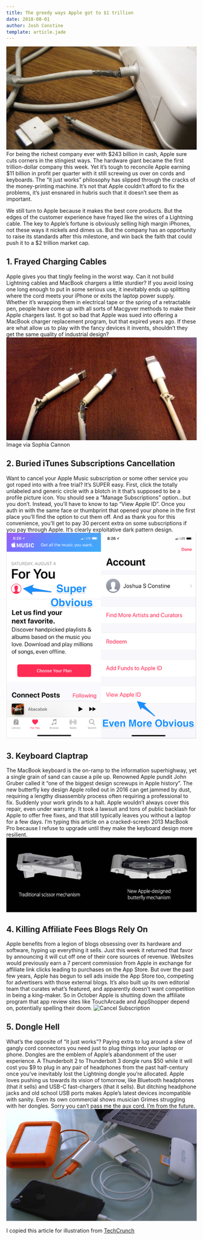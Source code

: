 ```yaml
---
title: The greedy ways Apple got to $1 trillion
date: 2018-08-01
author: Josh Constine
template: article.jade
---
```

![Apple charger](Broken-Apple-Chargers1.jpg)
For being the richest company ever with $243 billion in cash, Apple sure cuts corners in the stingiest ways. The hardware giant became the first trillion-dollar company this week. Yet it’s tough to reconcile Apple earning $11 billion in profit per quarter with it still screwing us over on cords and keyboards. The “it just works” philosophy has slipped through the cracks of the money-printing machine. It’s not that Apple  couldn’t afford to fix the problems, it’s just ensnared in hubris such that it doesn’t see them as important.

We still turn to Apple because it makes the best core products. But the edges of the customer experience have frayed like the wires of a Lightning cable. The key to Apple’s fortune is obviously selling high margin iPhones, not these ways it nickels and dimes us. But the company has an opportunity to raise its standards after this milestone, and win back the faith that could push it to a $2 trillion market cap.

## 1. Frayed Charging Cables
Apple gives you that tingly feeling in the worst way. Can it not build Lightning cables and MacBook chargers a little sturdier? If you avoid losing one long enough to put in some serious use, it inevitably ends up splitting where the cord meets your iPhone or exits the laptop power supply. Whether it’s wrapping them in electrical tape or the spring of a retractable pen, people have come up with all sorts of Macgyver methods to make their Apple chargers last. It got so bad that Apple was sued into offering a MacBook charger replacement program, but that expired years ago. If these are what allow us to play with the fancy devices it invents, shouldn’t they get the same quality of industrial design?
![Charging cables](Apple-Trillion-Chargers1.jpg)
Image via Sophia Cannon

## 2. Buried iTunes Subscriptions Cancellation
Want to cancel your Apple Music subscription or some other service you got roped into with a free trial? It’s SUPER easy. First, click the totally unlabeled and generic circle with a blotch in it that’s supposed to be a profile picture icon. You should see a “Manage Subscriptions” option…but you don’t. Instead, you’ll have to know to tap “View Apple ID”. Once you auth in with the same face or thumbprint that opened your phone in the first place you’ll find the option to cut them off. And as thank you for this convenience, you’ll get to pay 30 percent extra on some subscriptions if you pay through Apple. It’s clearly exploitative dark pattern design.
![Cancel Subscription](Cancel_Apple_Subscription1.png)

## 3. Keyboard Claptrap
The MacBook keyboard is the on-ramp to the information superhighway, yet a single grain of sand can cause a pile up. Renowned Apple pundit John Gruber called it “one of the biggest design screwups in Apple history”. The new butterfly key design Apple rolled out in 2016 can get jammed by dust, requiring a lengthy disassembly process often requiring a professional to fix. Suddenly your work grinds to a halt. Apple wouldn’t always cover this repair, even under warranty. It took a lawsuit and tons of public backlash for Apple to offer free fixes, and that still typically leaves you without a laptop for a few days. I’m typing this article on a cracked-screen 2013 MacBook Pro because I refuse to upgrade until they make the keyboard design more resilient.
![Cancel Subscription](Apple-KEyboard-Butterfly-vs-scissor.jpg)


## 4. Killing Affiliate Fees Blogs Rely On
Apple benefits from a legion of blogs obsessing over its hardware and software, hyping up everything it sells. Just this week it returned that favor by announcing it will cut off one of their core sources of revenue. Websites would previously earn a 7 percent commission from Apple in exchange for affiliate link clicks leading to purchases on the App Store. But over the past few years, Apple has begun to sell ads inside the App Store too, competing for advertisers with those external blogs. It’s also built up its own editorial team that curates what’s featured, and apparently doesn’t want competition in being a king-maker. So in October Apple is shutting down the affiliate program that app review sites like TouchArcade and AppShopper depend on, potentially spelling their doom.
![Cancel Subscription](itunes-affiliate1.png)


## 5. Dongle Hell
What’s the opposite of “it just works”? Paying extra to lug around a slew of gangly cord connectors you need just to plug things into your laptop or phone. Dongles are the emblem of Apple’s abandonment of the user experience. A Thunderbolt 2 to Thunderbolt 3 dongle runs $50 while it will cost you $9 to plug in any pair of headphones from the past half-century once you’ve inevitably lost the Lightning dongle you’re allocated. Apple loves pushing us towards its vision of tomorrow, like Bluetooth headphones (that it sells) and USB-C fast-chargers (that it sells). But ditching headphone jacks and old school USB ports makes Apple’s latest devices incompatible with sanity. Even its own commercial shows musician Grimes struggling with her dongles. Sorry you can’t pass me the aux cord. I’m from the future.
![Dongle Hell](Dongle-Hell.jpg)

I copied this article for illustration from [TechCrunch](the-greedy-ways-apple-got-to-1-trillion/)
